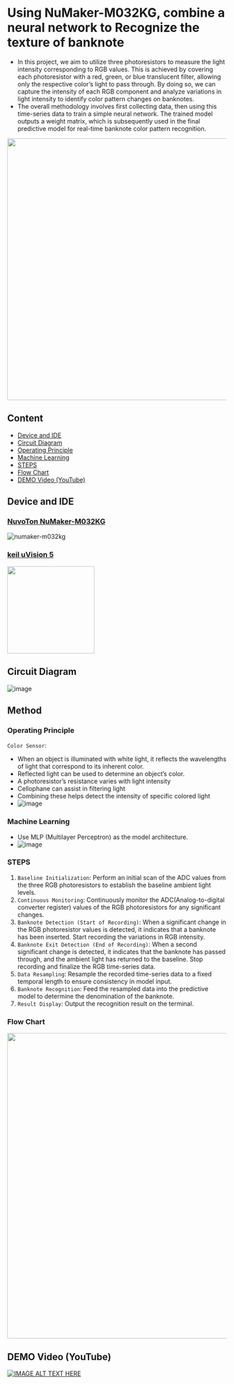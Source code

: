 # Using NuMaker-M032KG, combine a neural network to Recognize the texture of banknote
- In this project, we aim to utilize three photoresistors to measure the light intensity corresponding to RGB values. This is achieved by covering each photoresistor with a red, green, or blue translucent filter, allowing only the respective color’s light to pass through. By doing so, we can capture the intensity of each RGB component and analyze variations in light intensity to identify color pattern changes on banknotes.
- The overall methodology involves first collecting data, then using this time-series data to train a simple neural network. The trained model outputs a weight matrix, which is subsequently used in the final predictive model for real-time banknote color pattern recognition.
<img src="https://github.com/user-attachments/assets/3660d42c-c90f-4c90-97cd-460a651b6222" width="600">





## Content
* [Device and IDE](#device-and-ide)
* [Circuit Diagram](#circuit-diagram)
* [Operating Principle](#operating-principle)
* [Machine Learning](#machine-learning)
* [STEPS](#steps)
* [Flow Chart](#flow-chart)
* [DEMO Video (YouTube)](#demo-video-youtube)

## Device and IDE
### [NuvoTon NuMaker-M032KG](https://direct.nuvoton.com/tw/numaker-m032kg)
![numaker-m032kg](https://github.com/user-attachments/assets/53c2646d-d427-4818-993f-16b76a3c903f)

### [keil uVision 5](https://www.keil.com/download/list/uvision.htm)
<img src="https://github.com/user-attachments/assets/f8142b6a-61fc-459c-83a1-2361ee4d3eb9" width="200">


## Circuit Diagram
![image](https://github.com/user-attachments/assets/65bda780-0380-43b8-a790-017e51f4f0d4)

## Method
### Operating Principle
`Color Sensor`:
- When an object is illuminated with white light, it reflects 
the wavelengths of light that correspond to its inherent 
color.
- Reflected light can be used to determine an object’s color.
- A photoresistor’s resistance varies with light intensity
- Cellophane can assist in filtering light
- Combining these helps detect the intensity of specific 
colored light
- ![image](https://github.com/user-attachments/assets/d53c70fb-e76b-4c94-8a99-273e58268411)

### Machine Learning
- Use MLP (Multilayer Perceptron) as the model architecture.
- ![image](https://github.com/user-attachments/assets/1208b72e-beb0-4a88-8600-db722dd545b8)

### STEPS
1. `Baseline Initialization`:
Perform an initial scan of the ADC values from the three RGB photoresistors to establish the baseline ambient light levels.
2. `Continuous Monitoring`:
Continuously monitor the ADC(Analog-to-digital converter register) values of the RGB photoresistors for any significant changes.
3. `Banknote Detection (Start of Recording)`:
When a significant change in the RGB photoresistor values is detected, it indicates that a banknote has been inserted.
Start recording the variations in RGB intensity.
4. `Banknote Exit Detection (End of Recording)`:
When a second significant change is detected, it indicates that the banknote has passed through, and the ambient light has returned to the baseline.
Stop recording and finalize the RGB time-series data.
5. `Data Resampling`:
Resample the recorded time-series data to a fixed temporal length to ensure consistency in model input.
6. `Banknote Recognition`:
Feed the resampled data into the predictive model to determine the denomination of the banknote.
7. `Result Display`:
Output the recognition result on the terminal.

### Flow Chart
<img src="https://github.com/user-attachments/assets/c9f31a80-07d1-4316-83b5-332495b21d1b" width="700">


## DEMO Video (YouTube) 
[![IMAGE ALT TEXT HERE](https://img.youtube.com/vi/qb9uLU0ng0Y/0.jpg)](https://www.youtube.com/watch?v=qb9uLU0ng0Y)


